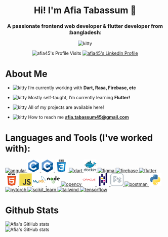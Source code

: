
<h1 align="center">Hi! I'm Afia Tabassum 🌸</h1>
<h3 align="center">A passionate frontend web developer & flutter developer from :bangladesh:</h3>

<p align="center">
  
  <img align="centre" alt="kitty" width="300" src="https://img1.picmix.com/output/stamp/normal/8/5/1/2/2452158_23a49.gif">
  <!--<img align="centre" alt="kitty" width="300" src="https://img1.picmix.com/output/stamp/normal/2/9/7/0/1910792_352f9.gif">-->
</p>

<p align="center"> 
<img align="centre" src="https://komarev.com/ghpvc/?username=afia45&color=blueviolet&abbreviated=true&style=flat-square" alt="afia45's Profile Visits" />
<a href="https://www.linkedin.com/in/afia-tabassum-805361213/" target="_blank">
  <img src="https://img.shields.io/badge/-LinkedIn-0e76a8?style=flat-square&logo=Linkedin&logoColor=white" alt="afia45's LinkedIn Profile" />
</a>



# About Me

- <img align="centre" alt="kitty" width="30" src="https://img1.picmix.com/output/stamp/normal/7/5/4/6/2316457_93cc3.gif"> I’m currently working with **Dart, Rasa, Firebase, etc**

- <img align="centre" alt="kitty" width="30" src="https://img1.picmix.com/output/stamp/normal/1/9/8/8/2338891_21ad2.gif"> Mostly self-taught, I’m currently learning **Flutter!**

- <img align="centre" alt="kitty" width="30" src="https://img1.picmix.com/output/stamp/normal/6/6/2/2/2562266_bea68.gif"> All of my projects are available here!

<!--- 📝 I regularly write articles on [(I'll update soon)]()-->

- <img align="centre" alt="kitty" width="30" src="https://img1.picmix.com/output/stamp/normal/1/5/9/8/2338951_27b59.gif"> How to reach me **afia.tabassum45@gmail.com**


<!--<h3 align="left">Other sites:</h3>
<p align="left">
<a href="https://www.youtube.com/c/shehasadhd" target="blank"><img align="center" src="https://raw.githubusercontent.com/rahuldkjain/github-profile-readme-generator/master/src/images/icons/Social/youtube.svg" alt="shehasadhd" height="30" width="40" /></a>
<a href="https://codeforces.com/profile/afia45" target="blank"><img align="center" src="https://raw.githubusercontent.com/rahuldkjain/github-profile-readme-generator/master/src/images/icons/Social/codeforces.svg" alt="afia45" height="30" width="40" /></a>
<a href="https://www.leetcode.com/afia45" target="blank"><img align="center" src="https://raw.githubusercontent.com/rahuldkjain/github-profile-readme-generator/master/src/images/icons/Social/leet-code.svg" alt="afia45" height="30" width="40" /></a>
</p>-->

# Languages and Tools (I've worked with):
<p align="left"> <a href="https://angular.io" target="_blank" rel="noreferrer"> <img src="https://angular.io/assets/images/logos/angular/angular.svg" alt="angular" width="40" height="40"/> </a> <a href="https://www.cprogramming.com/" target="_blank" rel="noreferrer"> <img src="https://raw.githubusercontent.com/devicons/devicon/master/icons/c/c-original.svg" alt="c" width="40" height="40"/> </a> <a href="https://www.w3schools.com/cpp/" target="_blank" rel="noreferrer"> <img src="https://raw.githubusercontent.com/devicons/devicon/master/icons/cplusplus/cplusplus-original.svg" alt="cplusplus" width="40" height="40"/> </a> <a href="https://www.w3schools.com/css/" target="_blank" rel="noreferrer"> <img src="https://raw.githubusercontent.com/devicons/devicon/master/icons/css3/css3-original-wordmark.svg" alt="css3" width="40" height="40"/> </a> <a href="https://dart.dev" target="_blank" rel="noreferrer"> <img src="https://www.vectorlogo.zone/logos/dartlang/dartlang-icon.svg" alt="dart" width="40" height="40"/> </a> <a href="https://www.docker.com/" target="_blank" rel="noreferrer"> <img src="https://raw.githubusercontent.com/devicons/devicon/master/icons/docker/docker-original-wordmark.svg" alt="docker" width="40" height="40"/> </a> <a href="https://www.figma.com/" target="_blank" rel="noreferrer"> <img src="https://www.vectorlogo.zone/logos/figma/figma-icon.svg" alt="figma" width="40" height="40"/> </a> <a href="https://firebase.google.com/" target="_blank" rel="noreferrer"> <img src="https://www.vectorlogo.zone/logos/firebase/firebase-icon.svg" alt="firebase" width="40" height="40"/> </a> <a href="https://flutter.dev" target="_blank" rel="noreferrer"> <img src="https://www.vectorlogo.zone/logos/flutterio/flutterio-icon.svg" alt="flutter" width="40" height="40"/> </a> <a href="https://www.w3.org/html/" target="_blank" rel="noreferrer"> <img src="https://raw.githubusercontent.com/devicons/devicon/master/icons/html5/html5-original-wordmark.svg" alt="html5" width="40" height="40"/> </a> <a href="https://developer.mozilla.org/en-US/docs/Web/JavaScript" target="_blank" rel="noreferrer"> <img src="https://raw.githubusercontent.com/devicons/devicon/master/icons/javascript/javascript-original.svg" alt="javascript" width="40" height="40"/> </a> <a href="https://www.mysql.com/" target="_blank" rel="noreferrer"> <img src="https://raw.githubusercontent.com/devicons/devicon/master/icons/mysql/mysql-original-wordmark.svg" alt="mysql" width="40" height="40"/> </a> <a href="https://nodejs.org" target="_blank" rel="noreferrer"> <img src="https://raw.githubusercontent.com/devicons/devicon/master/icons/nodejs/nodejs-original-wordmark.svg" alt="nodejs" width="40" height="40"/> </a> <a href="https://opencv.org/" target="_blank" rel="noreferrer"> <img src="https://www.vectorlogo.zone/logos/opencv/opencv-icon.svg" alt="opencv" width="40" height="40"/> </a> <a href="https://www.oracle.com/" target="_blank" rel="noreferrer"> <img src="https://raw.githubusercontent.com/devicons/devicon/master/icons/oracle/oracle-original.svg" alt="oracle" width="40" height="40"/> </a> <a href="https://pandas.pydata.org/" target="_blank" rel="noreferrer"> <img src="https://raw.githubusercontent.com/devicons/devicon/2ae2a900d2f041da66e950e4d48052658d850630/icons/pandas/pandas-original.svg" alt="pandas" width="40" height="40"/> </a> <a href="https://www.photoshop.com/en" target="_blank" rel="noreferrer"> <img src="https://raw.githubusercontent.com/devicons/devicon/master/icons/photoshop/photoshop-line.svg" alt="photoshop" width="40" height="40"/> </a> <a href="https://postman.com" target="_blank" rel="noreferrer"> <img src="https://www.vectorlogo.zone/logos/getpostman/getpostman-icon.svg" alt="postman" width="40" height="40"/> </a> <a href="https://www.python.org" target="_blank" rel="noreferrer"> <img src="https://raw.githubusercontent.com/devicons/devicon/master/icons/python/python-original.svg" alt="python" width="40" height="40"/> </a> <a href="https://pytorch.org/" target="_blank" rel="noreferrer"> <img src="https://www.vectorlogo.zone/logos/pytorch/pytorch-icon.svg" alt="pytorch" width="40" height="40"/> </a> <a href="https://scikit-learn.org/" target="_blank" rel="noreferrer"> <img src="https://upload.wikimedia.org/wikipedia/commons/0/05/Scikit_learn_logo_small.svg" alt="scikit_learn" width="40" height="40"/> </a> <a href="https://tailwindcss.com/" target="_blank" rel="noreferrer"> <img src="https://www.vectorlogo.zone/logos/tailwindcss/tailwindcss-icon.svg" alt="tailwind" width="40" height="40"/> </a> <a href="https://www.tensorflow.org" target="_blank" rel="noreferrer"> <img src="https://www.vectorlogo.zone/logos/tensorflow/tensorflow-icon.svg" alt="tensorflow" width="40" height="40"/> </a> </p>

<!--
# Github Stats
<p align="center"><img align="center" src="https://github-readme-stats.vercel.app/api/top-langs?username=afia45&show_icons=true&theme=radical&locale=en&layout=donut" alt="afia45" /></p>
-->

# Github Stats
<!--Cat Gif stickers (https://en.picmix.com/stamp?search=cat+pixel)-->
![Afia's GitHub stats](https://github-readme-stats.vercel.app/api/top-langs?username=afia45&show_icons=true&theme=radical&locale=en&layout=donut)
</br>
![Afia's GitHub stats](https://github-readme-stats.vercel.app/api?username=afia45&show_icons=true&theme=radical)
</br>
<!--![Afia's GitHub stats](https://github-readme-streak-stats.herokuapp.com/?user=afia45&theme=radical)-->

<!--
# Links
![Profile Views](https://komarev.com/ghpvc/?username=afia45&color=blueviolet&abbreviated=true&style=flat-square)
[![Linkedin Badge](https://img.shields.io/badge/-LinkedIn-0e76a8?style=flat-square&logo=Linkedin&logoColor=white)](https://www.linkedin.com/in/afia-tabassum-805361213/)
-->

<!--### Acknowledgments

This README was inspired by Github Profile Stats repos created by:
- [anuraghazra/github-readme-stats](https://github.com/anuraghazra/github-readme-stats/)
- [DenverCoder1/github-readme-streak-stats](https://github.com/DenverCoder1/github-readme-streak-stats/)
-->

